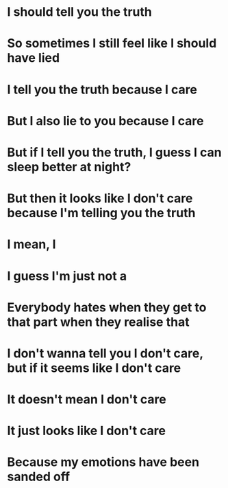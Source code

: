# I should tell you the truth
# So sometimes I still feel like I should have lied
# I tell you the truth because I care
# But I also lie to you because I care
# But if I tell you the truth, I guess I can sleep better at night?
# But then it looks like I don't care because I'm telling you the truth
# I mean, I
# I guess I'm just not a
# Everybody hates when they get to that part when they realise that
# I don't wanna tell you I don't care, but if it seems like I don't care
# It doesn't mean I don't care
# It just looks like I don't care
# Because my emotions have been sanded off
